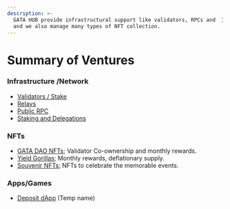 ```yaml
---
description: >-
  GATA HUB provide infrastructural support like validators, RPCs and  IBC relays
  and we also manage many types of NFT collection.
---
```


# Summary of Ventures

### Infrastructure /Network

* [Validators / Stake](gata-hub-ventures/gata-validators/)
* [Relays ](gata-hub-ventures/public-goods/gata-relays.md)
* [Public RPC](gata-hub-ventures/public-goods/rpc.md)
* [Staking and Delegations ](gata-hub-ventures/gata-nft-dao/gata-dao-staking-delegations.md) &#x20;

### NFTs

* [GATA D](gata-hub-ventures/gata-validators/)[AO NFTs](gata-hub-ventures/gata-nft-dao/); Validator Co-ownership and monthly rewards. &#x20;
* [Yield Gorillas](gata-hub-ventures/yield-gorilla/); Monthly rewards, deflationary supply.
* [Souvenir NFTs](gata-hub-ventures/nft-souvenirs.md); NFTs to celebrate the memorable events. &#x20;

### Apps/Games&#x20;

* [Deposit dApp](gata-hub-ventures/deposit-dapp.md) (Temp name)
